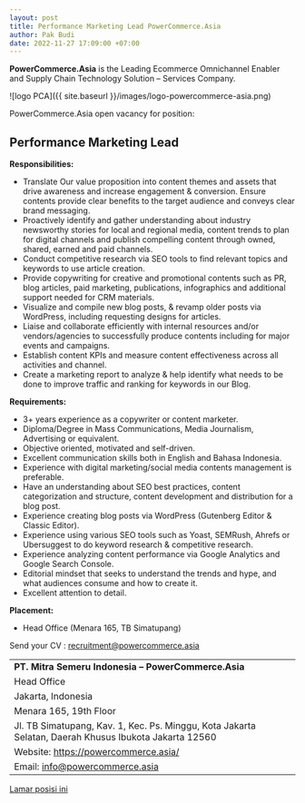 ```yaml
---
layout: post
title: Performance Marketing Lead PowerCommerce.Asia
author: Pak Budi
date: 2022-11-27 17:09:00 +07:00
---
```


**PowerCommerce.Asia** is the Leading Ecommerce Omnichannel Enabler and Supply Chain Technology Solution – Services Company.
 
 
![logo PCA]({{ site.baseurl }}/images/logo-powercommerce-asia.png)
 
 
PowerCommerce.Asia open vacancy for position:

## Performance Marketing Lead ##

**Responsibilities:**

* Translate Our value proposition into content themes and assets that drive awareness and increase engagement & conversion. Ensure contents provide clear benefits to the target audience and conveys clear brand messaging.
* Proactively identify and gather understanding about industry newsworthy stories for local and regional media, content trends to plan for digital channels and publish compelling content through owned, shared, earned and paid channels.
* Conduct competitive research via SEO tools to find relevant topics and keywords to use article creation.
* Provide copywriting for creative and promotional contents such as PR, blog articles, paid marketing, publications, infographics and additional support needed for CRM materials.
* Visualize and compile new blog posts, & revamp older posts via WordPress, including requesting designs for articles.
* Liaise and collaborate efficiently with internal resources and/or vendors/agencies to successfully produce contents including for major events and campaigns.
* Establish content KPIs and measure content effectiveness across all activities and channel.
* Create a marketing report to analyze & help identify what needs to be done to improve traffic and ranking for keywords in our Blog.

**Requirements:**

* 3+ years experience as a copywriter or content marketer.
* Diploma/Degree in Mass Communications, Media Journalism, Advertising or equivalent.
* Objective oriented, motivated and self-driven.
* Excellent communication skills both in English and Bahasa Indonesia.
* Experience with digital marketing/social media contents management is preferable.
* Have an understanding about SEO best practices, content categorization and structure, content development and distribution for a blog post.
* Experience creating blog posts via WordPress (Gutenberg Editor & Classic Editor).
* Experience using various SEO tools such as Yoast, SEMRush, Ahrefs or Ubersuggest to do keyword research & competitive research.
* Experience analyzing content performance via Google Analytics and Google Search Console.
* Editorial mindset that seeks to understand the trends and hype, and what audiences consume and how to create it.
* Excellent attention to detail.

**Placement:**

* Head Office (Menara 165, TB Simatupang)

Send your CV : [recruitment@powercommerce.asia](mailto:recruitment@powercommerce.asia)

| |
|---|
| **PT. Mitra Semeru Indonesia – PowerCommerce.Asia** |
| Head Office |
| Jakarta, Indonesia |
| Menara 165, 19th Floor |
| Jl. TB Simatupang, Kav. 1, Kec. Ps. Minggu, Kota Jakarta Selatan, Daerah Khusus Ibukota Jakarta 12560 |
| Website: https://powercommerce.asia/ |
| Email: info@powercommerce.asia |

<div class="apply"><a href="https://powercommerce.asia/careers/performance-marketing-lead/">Lamar posisi ini</a></div>
